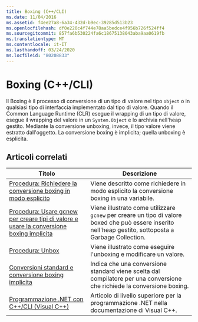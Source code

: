 ```yaml
---
title: Boxing (C++/CLI)
ms.date: 11/04/2016
ms.assetid: f4ee27a8-6a34-432d-b9ec-39285d513b23
ms.openlocfilehash: df0e220c4f744e78aa5bedce4f956b726f524ff4
ms.sourcegitcommit: 857fa6b530224fa6c18675138043aba9aa0619fb
ms.translationtype: MT
ms.contentlocale: it-IT
ms.lasthandoff: 03/24/2020
ms.locfileid: "80208833"
---
```

# <a name="boxing-ccli"></a>Boxing (C++/CLI)

Il Boxing è il processo di conversione di un tipo di valore nel tipo `object` o in qualsiasi tipo di interfaccia implementato dal tipo di valore. Quando il Common Language Runtime (CLR) esegue il wrapping di un tipo di valore, esegue il wrapping del valore in un `System.Object` e lo archivia nell'heap gestito. Mediante la conversione unboxing, invece, il tipo valore viene estratto dall'oggetto. La conversione boxing è implicita; quella unboxing è esplicita.

## <a name="related-articles"></a>Articoli correlati

|Titolo|Descrizione|
|-----------|-----------------|
|[Procedura: Richiedere la conversione boxing in modo esplicito](../dotnet/how-to-explicitly-request-boxing.md)|Viene descritto come richiedere in modo esplicito la conversione boxing in una variabile.|
|[Procedura: Usare gcnew per creare tipi di valore e usare la conversione boxing implicita](../dotnet/how-to-use-gcnew-to-create-value-types-and-use-implicit-boxing.md)|Viene illustrato come utilizzare `gcnew` per creare un tipo di valore boxed che può essere inserito nell'heap gestito, sottoposta a Garbage Collection.|
|[Procedura: Unbox](../dotnet/how-to-unbox.md)|Viene illustrato come eseguire l'unboxing e modificare un valore.|
|[Conversioni standard e conversione boxing implicita](../dotnet/standard-conversions-and-implicit-boxing.md)|Indica che una conversione standard viene scelta dal compilatore per una conversione che richiede la conversione boxing.|
|[Programmazione .NET con C++/CLI (Visual C++)](../dotnet/dotnet-programming-with-cpp-cli-visual-cpp.md)|Articolo di livello superiore per la programmazione .NET nella documentazione di Visual C++.|
